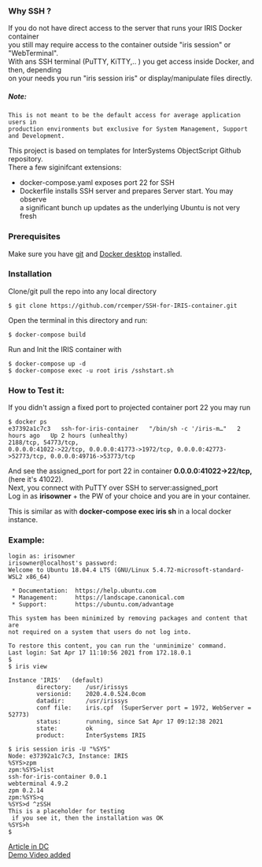 ### Why SSH ?
If you do not have direct access to the server that runs your IRIS Docker container   
you still may require access to the container outside "iris session" or "WebTerminal".   
With ans SSH terminal (PuTTY, KiTTY,.. ) you get access inside Docker, and then, depending    
on your needs you run "iris session iris" or display/manipulate files directly.

##### Note:
~~~
This is not meant to be the default access for average application users in   
production environments but exclusive for System Management, Support and Development. 
~~~

This project is based on templates for InterSystems ObjectScript Github repository.  
There a few siginifcant extensions:  
- docker-compose.yaml exposes port 22 for SSH   
- Dockerfile installs SSH server and prepares Server start. You may observe    
  a significant bunch up updates as the underlying Ubuntu is not very fresh  

### Prerequisites  
Make sure you have [git](https://git-scm.com/book/en/v2/Getting-Started-Installing-Git) and [Docker desktop](https://www.docker.com/products/docker-desktop) installed.
### Installation   
Clone/git pull the repo into any local directory  
```
$ git clone https://github.com/rcemper/SSH-for-IRIS-container.git   
```
Open the terminal in this directory and run:   
```
$ docker-compose build
```
Run and Init the IRIS container with   
```
$ docker-compose up -d 
$ docker-compose exec -u root iris /sshstart.sh
```

### How to Test it:
If you didn't assign a fixed port to projected container port 22 you may run
```
$ docker ps
e37392a1c7c3   ssh-for-iris-container   "/bin/sh -c '/iris-m…"   2 hours ago   Up 2 hours (unhealthy)   
2188/tcp, 54773/tcp,    
0.0.0.0:41022->22/tcp, 0.0.0.0:41773->1972/tcp, 0.0.0.0:42773->52773/tcp, 0.0.0.0:49716->53773/tcp   
```
And see the assigned_port for port 22 in container **0.0.0.0:41022->22/tcp,**(here it's 41022).   
Next, you connect with PuTTY over SSH to server:assigned_port   
Log in as **irisowner** + the PW of your choice and you are in your container.   

This is similar as with **docker-compose exec iris sh**  in a local docker instance.   

### Example:
```
login as: irisowner
irisowner@localhost's password:
Welcome to Ubuntu 18.04.4 LTS (GNU/Linux 5.4.72-microsoft-standard-WSL2 x86_64)

 * Documentation:  https://help.ubuntu.com
 * Management:     https://landscape.canonical.com
 * Support:        https://ubuntu.com/advantage

This system has been minimized by removing packages and content that are
not required on a system that users do not log into.

To restore this content, you can run the 'unminimize' command.
Last login: Sat Apr 17 11:10:56 2021 from 172.18.0.1
$
$ iris view

Instance 'IRIS'   (default)
        directory:    /usr/irissys
        versionid:    2020.4.0.524.0com
        datadir:      /usr/irissys
        conf file:    iris.cpf  (SuperServer port = 1972, WebServer = 52773)
        status:       running, since Sat Apr 17 09:12:38 2021
        state:        ok
        product:      InterSystems IRIS

$ iris session iris -U "%SYS"
Node: e37392a1c7c3, Instance: IRIS
%SYS>zpm
zpm:%SYS>list
ssh-for-iris-container 0.0.1
webterminal 4.9.2
zpm 0.2.14
zpm:%SYS>q   
%SYS>d ^zSSH   
This is a placeholder for testing    
 if you see it, then the installation was OK   
%SYS>h
$
```

[Article in DC](https://community.intersystems.com/post/ssh-iris-container)     
[Demo Video added](https://www.youtube.com/watch?v=fC61EPdTDQQ)  
  
